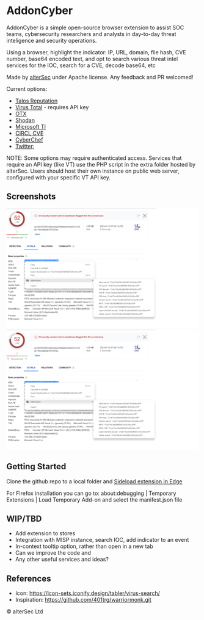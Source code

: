 # AddonCyber

AddonCyber is a simple open-source browser extension to assist SOC teams, cybersecurity researchers and analysts in day-to-day threat inteligence and security operations. 

Using a browser, highlight the indicator: IP, URL, domain, file hash, CVE number, base64 encoded text, and opt to search various threat intel services for the IOC, search for a CVE, decode base64, etc

Made by [alterSec](https://altersec.com/) under Apache license. 
Any feedback and PR welcomed!

Current options:
  * [Talos Reputation](https://talosintelligence.com/)
  * [Virus Total](https://developers.virustotal.com/reference/search-1) - requires API key
  * [OTX](https://otx.alienvault.com/)
  * [Shodan](https://www.shodan.io/)
  * [Microsoft TI](https://ti.defender.microsoft.com/)
  * [CIRCL CVE](https://cve.circl.lu/cve/)
  * [CyberChef](https://gchq.github.io/CyberChef/)
  * [Twitter](https://twitter.com/);

NOTE: Some options may require authenticated access.
Services that require an API key (like VT) use the PHP script in the extra folder hosted by alterSec.
Users should host their own instance on public web server, configured with your specific VT API key.

## Screenshots

![Screenshot](screenshots/screenshot1.png?raw=true)
![Screenshot](screenshots/screenshot1.png?raw=true)

## Getting Started

Clone the github repo to a local folder and [Sideload extension in Edge](https://learn.microsoft.com/en-us/microsoft-edge/extensions-chromium/getting-started/extension-sideloading)

For Firefox installation you can go to:
about:debugging | Temporary Extensions | Load Temporary Add-on
and select the manifest.json file


## WIP/TBD

  * Add extension to stores
  * Integration with MISP instance, search IOC, add indicator to an event
  * In-context tooltip option, rather than open in a new tab
  * Can we improve the code and 
  * Any other useful services and ideas?

## References

  * Icon: https://icon-sets.iconify.design/tabler/virus-search/
  * Inspiration: https://github.com/401trg/warriormonk.git

© alterSec Ltd